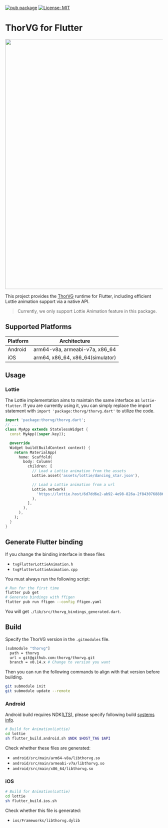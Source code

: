 
[![pub package](https://img.shields.io/pub/v/thorvg.svg)](https://pub.dev/packages/thorvg)
[![License: MIT](https://img.shields.io/badge/License-MIT-green.svg)](https://opensource.org/licenses/MIT)

# ThorVG for Flutter

<p align="center">
  <img width="800" height="auto" src="https://github.com/thorvg/thorvg.site/blob/main/readme/logo/512/thorvg-banner.png">
</p>

This project provides the [ThorVG](https://github.com/thorvg/thorvg) runtime for Flutter, including efficient Lottie animation support via a native API.

> Currently, we only support Lottie Animation feature in this package.

## Supported Platforms

| Platform | Architecture |
| ------------- | ------------- |
| Android | arm64-v8a, armeabi-v7a, x86_64 |
| iOS | arm64, x86_64, x86_64(simulator) |

## Usage

### Lottie
The Lottie implementation aims to maintain the same interface as `lottie-flutter`. If you are currently using it, you can simply replace the import statement with `import 'package:thorvg/thorvg.dart'` to utilize the code.

```dart
import 'package:thorvg/thorvg.dart';
// ...
class MyApp extends StatelessWidget {
  const MyApp({super.key});

  @override
  Widget build(BuildContext context) {
    return MaterialApp(
      home: Scaffold(
        body: Column(
          children: [
            // Load a Lottie animation from the assets
            Lottie.asset('assets/lottie/dancing_star.json'),

            // Load a Lottie animation from a url
            Lottie.network(
              'https://lottie.host/6d7dd6e2-ab92-4e98-826a-2f8430768886/NGnHQ6brWA.json'
            ),
          ],
        ),
      ),
    );
  }
}
```

## Generate Flutter binding

If you change the binding interface in these files
- `tvgFlutterLottieAnimation.h`
- `tvgFlutterLottieAnimation.cpp`

You must always run the following script:

```sh
# Run for the first time
flutter pub get
# Generate bindings with ffigen
flutter pub run ffigen --config ffigen.yaml
```

You will get `./lib/src/thorvg_bindings_generated.dart`.


## Build

Specify the ThorVG version in the `.gitmodules` file.

```sh
[submodule "thorvg"]
  path = thorvg
  url = git@github.com:thorvg/thorvg.git
  branch = v0.14.x # Change to version you want
```

Then you can run the following commands to align with that version before building.

```sh
git submodule init
git submodule update --remote
```

### Android

Android build requires NDK([LTS](https://developer.android.com/ndk/downloads#lts-downloads)), please specify following build [systems info](https://developer.android.com/ndk/guides/other_build_systems?_gl=1*19sk6gt*_up*MQ..*_ga*MTYxMjIxMTcwMi4xNzE0MTE5NTk1*_ga_6HH9YJMN9M*MTcxNDExOTU5NS4xLjAuMTcxNDExOTU5NS4wLjAuMA..#overview).

```sh
# Build for Animation(Lottie)
cd lottie
sh flutter_build.android.sh $NDK $HOST_TAG $API
```

Check whether these files are generated:
- `android/src/main/arm64-v8a/libthorvg.so`
- `android/src/main/armeabi-v7a/libthorvg.so`
- `android/src/main/x86_64/libthorvg.so`

### iOS
```sh
# Build for Animation(Lottie)
cd lottie
sh flutter_build.ios.sh
```

Check whether this file is generated:
- `ios/Frameworks/libthorvg.dylib`
